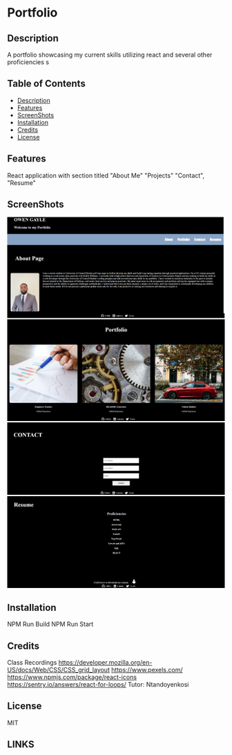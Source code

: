 # Portfolio

## Description
A portfolio showcasing my current skills utilizing react and several other proficiencies s


## Table of Contents 

- [Description](#Description)
- [Features](#Features)
- [ScreenShots](#ScreenShots)
- [Installation](#Installation)
- [Credits](#Credits)
- [License](#License)

## Features
React application with section titled "About Me" "Projects" "Contact", "Resume"

## ScreenShots
![image alt](https://github.com/owengx/My-Portfolio/blob/4fe1cda2ee1b45adecbec708c1c2acab88937dc0/Screenshot%202024-11-22%20020747.png)
![image alt](https://github.com/owengx/My-Portfolio/blob/1f23c8889ad63aadb6b6d4db4559634724bdbd0c/Screenshot%202024-11-22%20020810.png)
![image alt](https://github.com/owengx/My-Portfolio/blob/1f23c8889ad63aadb6b6d4db4559634724bdbd0c/Screenshot%202024-11-22%20020827.png)
![image alt](https://github.com/owengx/My-Portfolio/blob/1f23c8889ad63aadb6b6d4db4559634724bdbd0c/Screenshot%202024-11-22%20020847.png)

## Installation
NPM Run Build
NPM Run Start

## Credits
Class Recordings
https://developer.mozilla.org/en-US/docs/Web/CSS/CSS_grid_layout
https://www.pexels.com/
https://www.npmjs.com/package/react-icons
https://sentry.io/answers/react-for-loops/
Tutor: Ntandoyenkosi

## License
MIT

 ## LINKS
